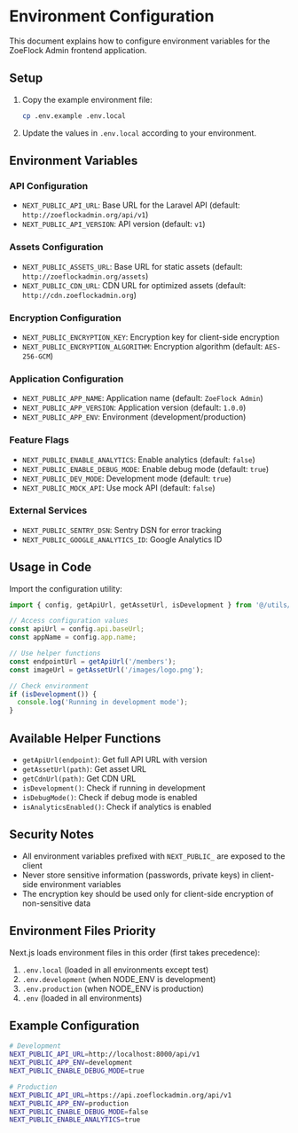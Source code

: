 # Environment Configuration

This document explains how to configure environment variables for the ZoeFlock Admin frontend application.

## Setup

1. Copy the example environment file:
   ```bash
   cp .env.example .env.local
   ```

2. Update the values in `.env.local` according to your environment.

## Environment Variables

### API Configuration
- `NEXT_PUBLIC_API_URL`: Base URL for the Laravel API (default: `http://zoeflockadmin.org/api/v1`)
- `NEXT_PUBLIC_API_VERSION`: API version (default: `v1`)

### Assets Configuration
- `NEXT_PUBLIC_ASSETS_URL`: Base URL for static assets (default: `http://zoeflockadmin.org/assets`)
- `NEXT_PUBLIC_CDN_URL`: CDN URL for optimized assets (default: `http://cdn.zoeflockadmin.org`)

### Encryption Configuration
- `NEXT_PUBLIC_ENCRYPTION_KEY`: Encryption key for client-side encryption
- `NEXT_PUBLIC_ENCRYPTION_ALGORITHM`: Encryption algorithm (default: `AES-256-GCM`)

### Application Configuration
- `NEXT_PUBLIC_APP_NAME`: Application name (default: `ZoeFlock Admin`)
- `NEXT_PUBLIC_APP_VERSION`: Application version (default: `1.0.0`)
- `NEXT_PUBLIC_APP_ENV`: Environment (development/production)

### Feature Flags
- `NEXT_PUBLIC_ENABLE_ANALYTICS`: Enable analytics (default: `false`)
- `NEXT_PUBLIC_ENABLE_DEBUG_MODE`: Enable debug mode (default: `true`)
- `NEXT_PUBLIC_DEV_MODE`: Development mode (default: `true`)
- `NEXT_PUBLIC_MOCK_API`: Use mock API (default: `false`)

### External Services
- `NEXT_PUBLIC_SENTRY_DSN`: Sentry DSN for error tracking
- `NEXT_PUBLIC_GOOGLE_ANALYTICS_ID`: Google Analytics ID

## Usage in Code

Import the configuration utility:

```typescript
import { config, getApiUrl, getAssetUrl, isDevelopment } from '@/utils/config';

// Access configuration values
const apiUrl = config.api.baseUrl;
const appName = config.app.name;

// Use helper functions
const endpointUrl = getApiUrl('/members');
const imageUrl = getAssetUrl('/images/logo.png');

// Check environment
if (isDevelopment()) {
  console.log('Running in development mode');
}
```

## Available Helper Functions

- `getApiUrl(endpoint)`: Get full API URL with version
- `getAssetUrl(path)`: Get asset URL
- `getCdnUrl(path)`: Get CDN URL
- `isDevelopment()`: Check if running in development
- `isDebugMode()`: Check if debug mode is enabled
- `isAnalyticsEnabled()`: Check if analytics is enabled

## Security Notes

- All environment variables prefixed with `NEXT_PUBLIC_` are exposed to the client
- Never store sensitive information (passwords, private keys) in client-side environment variables
- The encryption key should be used only for client-side encryption of non-sensitive data

## Environment Files Priority

Next.js loads environment files in this order (first takes precedence):
1. `.env.local` (loaded in all environments except test)
2. `.env.development` (when NODE_ENV is development)
3. `.env.production` (when NODE_ENV is production)
4. `.env` (loaded in all environments)

## Example Configuration

```bash
# Development
NEXT_PUBLIC_API_URL=http://localhost:8000/api/v1
NEXT_PUBLIC_APP_ENV=development
NEXT_PUBLIC_ENABLE_DEBUG_MODE=true

# Production
NEXT_PUBLIC_API_URL=https://api.zoeflockadmin.org/api/v1
NEXT_PUBLIC_APP_ENV=production
NEXT_PUBLIC_ENABLE_DEBUG_MODE=false
NEXT_PUBLIC_ENABLE_ANALYTICS=true
``` 